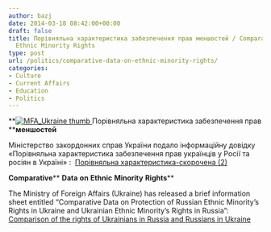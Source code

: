 ```yaml
---
author: bazj
date: 2014-03-18 08:42:00+00:00
draft: false
title: Порівняльна характеристика забезпечення прав меншостей / Comparative Data on
  Ethnic Minority Rights
type: post
url: /politics/comparative-data-on-ethnic-minority-rights/
categories:
- Culture
- Current Affairs
- Education
- Politics
---
```


**[![MFA_Ukraine thumb](http://www.ozeukes.com/wp-content/uploads/2014/03/MFA_Ukraine-thumb.jpg)
](http://www.ozeukes.com/wp-content/uploads/2014/03/MFA_Ukraine-thumb.jpg)Порівняльна характеристика забезпечення прав ****меншостей**

Міністерство закордонних справ України подало інформаційну довідку «Порівняльна характеристика забезпечення прав українців у Росії та росіян в Україні» :  [Порівняльна характеристика-скорочена (2)](http://www.ozeukes.com/wp-content/uploads/2014/03/Порівняльна-характеристика-скорочена-2.pdf)

**Comparative**** ****Data**** ****on**** ****Ethnic**** ****Minority**** ****Rights******

The Ministry of Foreign Affairs (Ukraine) has released a brief information sheet entitled “Comparative Data on Protection of Russian Ethnic Minority’s Rights in Ukraine and Ukrainian Ethnic Minority’s Rights in Russia”:  [Comparison of the rights of Ukrainians in Russia and Russians in Ukraine](http://www.ozeukes.com/wp-content/uploads/2014/03/Comparison-of-the-rights-of-Ukrainians-in-Russia-and-Russians-in-Ukraine.pdf)
